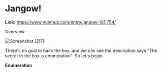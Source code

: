 <h1>Jangow!</h1>

<b>Link:</b> https://www.vulnhub.com/entry/jangow-101,754/

Overview:

![Screenshot (217)](https://github.com/user-attachments/assets/545a933c-55ff-4627-9a5d-c1bffdef8338)

There's no goal to hack the box, and we can see the description says "The secret to the box is enumeration". So let's begin.

<b>Enumeration</b>
